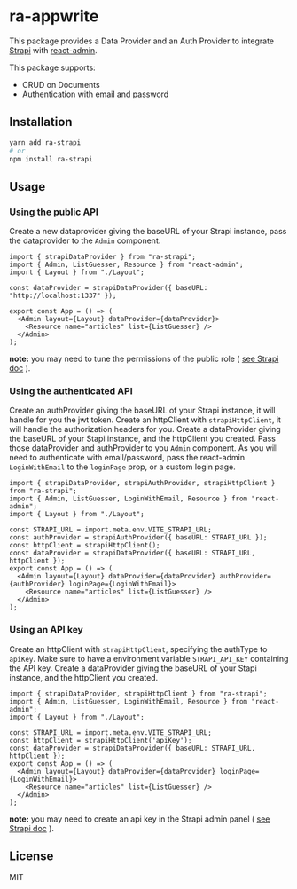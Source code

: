 # ra-appwrite

This package provides a Data Provider and an Auth Provider to integrate [Strapi](https:/strapi.io/) with [react-admin](https://marmelab.com/react-admin).

This package supports:

- CRUD on Documents
- Authentication with email and password

## Installation

```sh
yarn add ra-strapi
# or
npm install ra-strapi
```

## Usage

### Using the public API

Create a new dataprovider giving the baseURL of your Strapi instance, pass the dataprovider to the `Admin` component.

```tsx
import { strapiDataProvider } from "ra-strapi";
import { Admin, ListGuesser, Resource } from "react-admin";
import { Layout } from "./Layout";

const dataProvider = strapiDataProvider({ baseURL: "http://localhost:1337" });

export const App = () => (
  <Admin layout={Layout} dataProvider={dataProvider}>
    <Resource name="articles" list={ListGuesser} />
  </Admin>
);
```

**note:** you may need to tune the permissions of the public role ( [see Strapi doc](https://docs.strapi.io/user-docs/users-roles-permissions/configuring-end-users-roles) ).

### Using the authenticated API

Create an authProvider giving the baseURL of your Strapi instance, it will handle for you the jwt token.
Create an httpClient with `strapiHttpClient`, it will handle the authorization headers for you.
Create a dataProvider giving the baseURL of your Stapi instance, and the httpClient you created.
Pass those dataProvider and authProvider to you `Admin` component.
As you will need to authenticate with email/password, pass the react-admin `LoginWithEmail` to the `loginPage` prop, or a custom login page.

```tsx
import { strapiDataProvider, strapiAuthProvider, strapiHttpClient } from "ra-strapi";
import { Admin, ListGuesser, LoginWithEmail, Resource } from "react-admin";
import { Layout } from "./Layout";

const STRAPI_URL = import.meta.env.VITE_STRAPI_URL;
const authProvider = strapiAuthProvider({ baseURL: STRAPI_URL });
const httpClient = strapiHttpClient();
const dataProvider = strapiDataProvider({ baseURL: STRAPI_URL, httpClient });
export const App = () => (
  <Admin layout={Layout} dataProvider={dataProvider} authProvider={authProvider} loginPage={LoginWithEmail}>
    <Resource name="articles" list={ListGuesser} />
  </Admin>
);
```

### Using an API key

Create an httpClient with `strapiHttpClient`, specifying the authType to `apiKey`.
Make sure to have a environment variable `STRAPI_API_KEY` containing the API key.
Create a dataProvider giving the baseURL of your Stapi instance, and the httpClient you created.

```tsx
import { strapiDataProvider, strapiHttpClient } from "ra-strapi";
import { Admin, ListGuesser, LoginWithEmail, Resource } from "react-admin";
import { Layout } from "./Layout";

const STRAPI_URL = import.meta.env.VITE_STRAPI_URL;
const httpClient = strapiHttpClient('apiKey');
const dataProvider = strapiDataProvider({ baseURL: STRAPI_URL, httpClient });
export const App = () => (
  <Admin layout={Layout} dataProvider={dataProvider} loginPage={LoginWithEmail}>
    <Resource name="articles" list={ListGuesser} />
  </Admin>
);
```

**note:** you may need to create an api key in the Strapi admin panel ( [see Strapi doc](https://docs.strapi.io/user-docs/settings/API-tokens) ). 


## License

MIT
